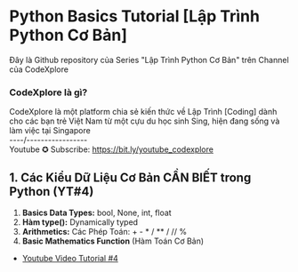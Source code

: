 # Python Basics Tutorial [Lập Trình Python Cơ Bản]
Đây là Github repository của Series "Lập Trình Python Cơ Bản" trên Channel của CodeXplore

### CodeXplore là gì?
CodeXplore là một platform chia sẻ kiến thức về Lập Trình [Coding] dành cho các bạn trẻ Việt Nam từ một cựu du học sinh Sing, hiện đang sống và làm việc tại Singapore <br>
----/----------------- <br>
Youtube ✪ Subscribe: https://bit.ly/youtube_codexplore

## 1. Các Kiểu Dữ Liệu Cơ Bản CẦN BIẾT trong Python (YT#4)
1. **Basics Data Types:** bool, None, int, float 
2. **Hàm type():** Dynamically typed
3. **Arithmetics:** Các Phép Toán: + - * / ** / // %
4. **Basic Mathematics Function** (Hàm Toán Cơ Bản)

* [Youtube Video Tutorial #4](https://youtu.be/FBfayv31Doo "Các Kiểu Dữ Liệu Cơ Bản CẦN BIẾT trong Python | Lập Trình Python Cơ Bản #4")
